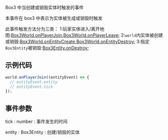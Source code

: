 Box3 中当创建或销毁实体时触发的事件

本事件在 box3 中表示为实体被生成或销毁时触发

此事件触发方法分为三类：
1:玩家实体进入/离开地图:[Box3World.onPlayerJoin](),[Box3World.onPlayerLeave]();
2:`world`内实体被创建或销毁:[Box3World.onEntityCreate](),[Box3World.onEntityDestroy]();
3:指定`Box3Entity`被销毁:[Box3Entity.onDestroy]();

## 示例代码

```javascript
world.onPlayerJoin((entityEvent) => {
  // entityEvent.entity
  // entityEvent.tick
});
```

## 事件参数

<property>tick</property> : <def>number</def>
: 事件发生的时间

<property>entity</property> : <def>Box3Entity</def>
: 创建/销毁的实体
